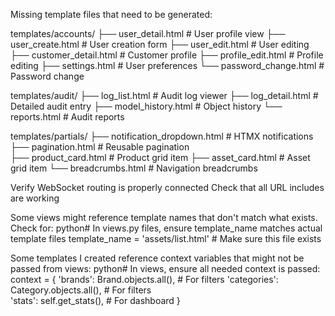 Missing template files that need to be generated:

templates/accounts/
├── user_detail.html        # User profile view
├── user_create.html        # User creation form
├── user_edit.html          # User editing
├── customer_detail.html    # Customer profile
├── profile_edit.html       # Profile editing
├── settings.html           # User preferences
└── password_change.html    # Password change

templates/audit/
├── log_list.html           # Audit log viewer
├── log_detail.html         # Detailed audit entry
├── model_history.html      # Object history
└── reports.html            # Audit reports

templates/partials/
├── notification_dropdown.html  # HTMX notifications
├── pagination.html             # Reusable pagination  
├── product_card.html           # Product grid item
├── asset_card.html             # Asset grid item
└── breadcrumbs.html            # Navigation breadcrumbs


Verify WebSocket routing is properly connected
Check that all URL includes are working

Some views might reference template names that don't match what exists. Check for:
python# In views.py files, ensure template_name matches actual template files
template_name = 'assets/list.html'  # Make sure this file exists

Some templates I created reference context variables that might not be passed from views:
python# In views, ensure all needed context is passed:
context = {
    'brands': Brand.objects.all(),  # For filters
    'categories': Category.objects.all(),  # For filters  
    'stats': self.get_stats(),  # For dashboard
}